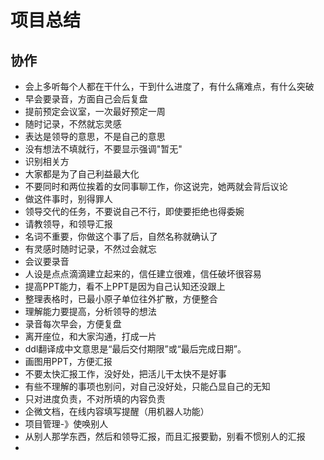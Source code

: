 # 项目总结


## 协作

* 会上多听每个人都在干什么，干到什么进度了，有什么痛难点，有什么突破
* 早会要录音，方面自己会后复盘
* 提前预定会议室，一次最好预定一周
* 随时记录，不然就忘灵感
* 表达是领导的意思，不是自己的意思
* 没有想法不填就行，不要显示强调"暂无"
* 识别相关方
* 大家都是为了自己利益最大化
* 不要同时和两位挨着的女同事聊工作，你这说完，她两就会背后议论
* 做这件事时，别得罪人
* 领导交代的任务，不要说自己不行，即使要拒绝也得委婉
* 请教领导，和领导汇报
* 名词不重要，你做这个事了后，自然名称就确认了
* 有灵感时随时记录，不然过会就忘
* 会议要录音
* 人设是点点滴滴建立起来的，信任建立很难，信任破坏很容易
* 提高PPT能力，看不上PPT是因为自己认知还没跟上
* 整理表格时，已最小原子单位往外扩散，方便整合
* 理解能力要提高，分析领导的想法
* 录音每次早会，方便复盘
* 离开座位，和大家沟通，打成一片
* ddl翻译成中文意思是“最后交付期限”或“最后完成日期”。
* 画图用PPT，方便汇报
* 不要太快汇报工作，没好处，把活儿干太快不是好事
* 有些不理解的事项也别问，对自己没好处，只能凸显自己的无知
* 只对进度负责，不对所填的内容负责
* 企微文档，在线内容填写提醒（用机器人功能）
* 项目管理-》使唤别人
* 从别人那学东西，然后和领导汇报，而且汇报要勤，别看不惯别人的汇报
* 